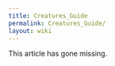 ```yaml
---
title: Creatures_Guide
permalink: Creatures_Guide/
layout: wiki
---
```


This article has gone missing.
